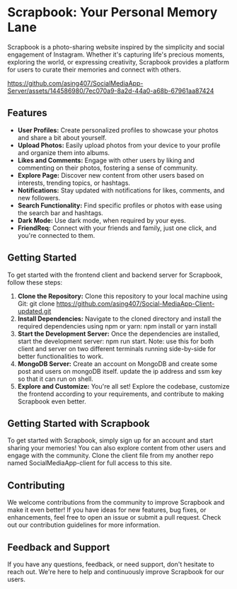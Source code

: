 # Scrapbook: Your Personal Memory Lane

Scrapbook is a photo-sharing website inspired by the simplicity and social engagement of Instagram. Whether it's capturing life's precious moments, exploring the world, or expressing creativity, Scrapbook provides a platform for users to curate their memories and connect with others.



https://github.com/asing407/SocialMediaApp-Server/assets/144586980/7ec070a9-8a2d-44a0-a68b-67961aa87424




## Features
- **User Profiles:** Create personalized profiles to showcase your photos and share a bit about yourself.
- **Upload Photos:** Easily upload photos from your device to your profile and organize them into albums.
- **Likes and Comments:** Engage with other users by liking and commenting on their photos, fostering a sense of community.
- **Explore Page:** Discover new content from other users based on interests, trending topics, or hashtags.
- **Notifications:** Stay updated with notifications for likes, comments, and new followers.
- **Search Functionality:** Find specific profiles or photos with ease using the search bar and hashtags.
- **Dark Mode:** Use dark mode, when required by your eyes.
- **FriendReq:** Connect with your friends and family, just one click, and you're connected to them.

## Getting Started

To get started with the frontend client and backend server for Scrapbook, follow these steps:

1. **Clone the Repository:** Clone this repository to your local machine using Git: git clone https://github.com/asing407/Social-MediaApp-Client-updated.git
2. **Install Dependencies:** Navigate to the cloned directory and install the required dependencies using npm or yarn: npm install or yarn install
3. **Start the Development Server:** Once the dependencies are installed, start the development server: npm run start. Note: use this for both client and server on two different terminals running side-by-side for better functionalities to work.
4. **MongoDB Server:** Create an account on MongoDB and create some post and users on mongoDB itself. update the ip address and ssm key so that it can run on shell. 
5. **Explore and Customize:** You're all set! Explore the codebase, customize the frontend according to your requirements, and contribute to making Scrapbook even better.

## Getting Started with Scrapbook
To get started with Scrapbook, simply sign up for an account and start sharing your memories! You can also explore content from other users and engage with the community. Clone the client file from my another repo named SocialMediaApp-client for full access to this site. 



## Contributing
We welcome contributions from the community to improve Scrapbook and make it even better! If you have ideas for new features, bug fixes, or enhancements, feel free to open an issue or submit a pull request. Check out our contribution guidelines for more information.

## Feedback and Support
If you have any questions, feedback, or need support, don't hesitate to reach out. We're here to help and continuously improve Scrapbook for our users.


